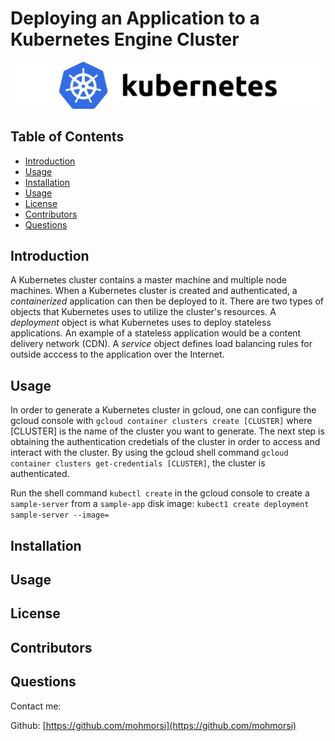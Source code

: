 # Deploying an Application to a Kubernetes Engine Cluster

![project image](./img/kubernetes.png)

## Table of Contents
* [Introduction](#introduction)
* [Usage](#usage)
* [Installation](#installation)
* [Usage](#usage)
* [License](#license)
* [Contributors](#contributors)
* [Questions](#questions)

## Introduction
A Kubernetes cluster contains a master machine and multiple node machines. When a Kubernetes cluster is created and authenticated, a *containerized* application can then be deployed to it. There are two types of objects that Kubernetes uses to utilize the cluster's resources. A *deployment* object is what Kubernetes uses to deploy stateless applications. An example of a stateless application would be a content delivery network (CDN). A *service* object defines load balancing rules for outside acccess to the application over the Internet. 

## Usage
In order to generate a Kubernetes cluster in gcloud, one can configure the gcloud console with `gcloud container clusters create [CLUSTER]` where [CLUSTER] is the name of the cluster you want to generate. The next step is obtaining the authentication credetials of the cluster in order to access and interact with the cluster. By using the gcloud shell command `gcloud container clusters get-credentials [CLUSTER]`, the cluster is authenticated. 

Run the shell command `kubectl create` in the gcloud console to create a `sample-server` from a `sample-app` disk image:
`kubect1 create deployment sample-server --image=`





## Installation

## Usage

## License

## Contributors

## Questions
Contact me:

Github: [https://github.com/mohmorsi](https://github.com/mohmorsi)




